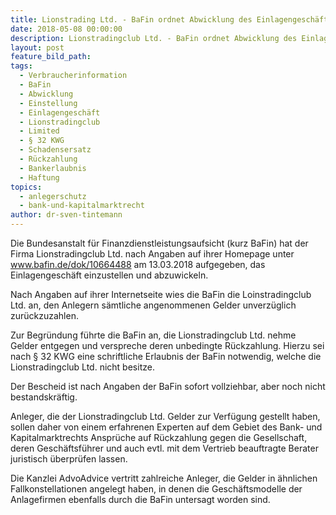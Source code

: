 ```yaml
---
title: Lionstrading Ltd. - BaFin ordnet Abwicklung des Einlagengeschäfts an
date: 2018-05-08 00:00:00
description: Lionstradingclub Ltd. - BaFin ordnet Abwicklung des Einlagengeschäfts an.
layout: post
feature_bild_path:
tags:
  - Verbraucherinformation
  - BaFin
  - Abwicklung
  - Einstellung
  - Einlagengeschäft
  - Lionstradingclub
  - Limited
  - § 32 KWG
  - Schadensersatz
  - Rückzahlung
  - Bankerlaubnis
  - Haftung
topics:
  - anlegerschutz
  - bank-und-kapitalmarktrecht
author: dr-sven-tintemann
---
```


Die Bundesanstalt für Finanzdienstleistungsaufsicht (kurz BaFin) hat der Firma Lionstradingclub Ltd. nach Angaben auf ihrer Homepage unter www.bafin.de/dok/10664488 am 13.03.2018 aufgegeben, das Einlagengeschäft einzustellen und abzuwickeln.

Nach Angaben auf ihrer Internetseite wies die BaFin die Loinstradingclub Ltd. an, den Anlegern sämtliche angenommenen Gelder unverzüglich zurückzuzahlen.

Zur Begründung führte die BaFin an, die Lionstradingclub Ltd. nehme Gelder entgegen und verspreche deren unbedingte Rückzahlung. Hierzu sei nach § 32 KWG eine schriftliche Erlaubnis der BaFin notwendig, welche die Lionstradingclub Ltd. nicht besitze.

Der Bescheid ist nach Angaben der BaFin sofort vollziehbar, aber noch nicht bestandskräftig.

Anleger, die der Lionstradingclub Ltd. Gelder zur Verfügung gestellt haben, sollen daher von einem erfahrenen Experten auf dem Gebiet des Bank- und Kapitalmarktrechts Ansprüche auf Rückzahlung gegen die Gesellschaft, deren Geschäftsführer und auch evtl. mit dem Vertrieb beauftragte Berater juristisch überprüfen lassen.

Die Kanzlei AdvoAdvice vertritt zahlreiche Anleger, die Gelder in ähnlichen Fallkonstellationen angelegt haben, in denen die Geschäftsmodelle der Anlagefirmen ebenfalls durch die BaFin untersagt worden sind.